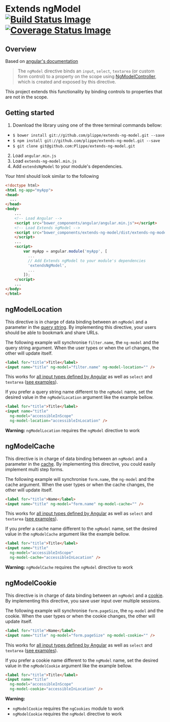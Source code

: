 # Extends ngModel &nbsp; [![Build Status Image](https://api.travis-ci.org/Plippe/extends-ng-model.svg?branch=master)](https://travis-ci.org/Plippe/extends-ng-model)  [![Coverage Status Image](https://coveralls.io/repos/Plippe/extends-ng-model/badge.svg?branch=master&service=github)](https://coveralls.io/github/Plippe/extends-ng-model?branch=master)

## Overview

Based on [angular's documentation](https://docs.angularjs.org/api/ng/directive/ngModel)
> The `ngModel` directive binds an `input`, `select`, `textarea` (or custom form control) to a property on the scope using [NgModelController](https://docs.angularjs.org/api/ng/type/ngModel.NgModelController), which is created and exposed by this directive.

This project extends this functionality by binding controls to properties that are not in the scope.


## Getting started

1. Download the library using one of the three terminal commands bellow:
  - `$ bower install git://github.com/plippe/extends-ng-model.git --save`
  - `$ npm install git://github.com/plippe/extends-ng-model.git --save`
  - `$ git clone git@github.com:Plippe/extends-ng-model.git`
2. Load `angular.min.js`
3. Load `extends-ng-model.min.js`
4. Add `extendsNgModel` to your module's dependencies.

Your html should look similar to the following

```html
<!doctype html>
<html ng-app="myApp">
<head>
  ...
</head>
<body>
    ...
    <!-- Load Angular -->
    <script src="bower_components/angular/angular.min.js"></script>
    <!-- Load Extends ngModel -->
    <script src="bower_components/extends-ng-model/dist/extends-ng-model.min.js">
    </script>
    ...
    <script>
        var myApp = angular.module('myApp', [
          ...
          // Add Extends ngModel to your module's dependencies
          'extendsNgModel',
          ...
        ]);
    </script>
    ...
</body>
</html>
```

## ngModelLocation

This directive is in charge of data binding between an `ngModel` and a parameter in the [query string](https://en.wikipedia.org/wiki/Query_string). By implementing this directive, your users should be able to bookmark and share URLs.

The following example will synchronise `filter.name`, the `ng-model` and the query string argument. When the user types or when the url changes, the other will update itself.

```html
<label for="title">Title</label>
<input name="title" ng-model="filter.name" ng-model-location="" />
```

This works for [all input types defined by Angular](https://docs.angularjs.org/api/ng/input) as well as `select` and `textarea` ([see examples](https://github.com/Plippe/extends-ng-model/blob/master/example/ng-model-location.html)).

If you prefer a query string name different to the `ngModel` name, set the desired value in the `ngModelLocation` argument like the example bellow.

```html
<label for="title">Title</label>
<input name="title"
  ng-model="accessibleInScope"
  ng-model-location="accessibleInLocation" />
```

**Warning:** `ngModelLocation` requires the `ngModel` directive to work


## ngModelCache

This directive is in charge of data binding between an `ngModel` and a parameter in the [cache](https://docs.angularjs.org/api/ng/type/$cacheFactory.Cache). By implementing this directive, you could easily implement multi step forms.

The following example will synchronise `form.name`, the `ng-model` and the cache argument. When the user types or when the cache changes, the other will update itself.

```html
<label for="title">Name</label>
<input name="title" ng-model="form.name" ng-model-cache="" />
```

This works for [all input types defined by Angular](https://docs.angularjs.org/api/ng/input) as well as `select` and `textarea` ([see examples](https://github.com/Plippe/extends-ng-model/blob/master/example/ng-model-cache.html)).

If you prefer a cache name different to the `ngModel` name, set the desired value in the `ngModelCache` argument like the example bellow.

```html
<label for="title">Title</label>
<input name="title"
  ng-model="accessibleInScope"
  ng-model-cache="accessibleInLocation" />
```

**Warning:** `ngModelCache` requires the `ngModel` directive to work


## ngModelCookie

This directive is in charge of data binding between an `ngModel` and a [cookie](https://docs.angularjs.org/api/ngCookies/service/$cookies). By implementing this directive, you save user input over multiple sessions.

The following example will synchronise `form.pageSize`, the `ng-model` and the cookie. When the user types or when the cookie changes, the other will update itself.

```html
<label for="title">Name</label>
<input name="title" ng-model="form.pageSize" ng-model-cookie="" />
```

This works for [all input types defined by Angular](https://docs.angularjs.org/api/ng/input) as well as `select` and `textarea` ([see examples](https://github.com/Plippe/extends-ng-model/blob/master/example/ng-model-cookie.html)).

If you prefer a cookie name different to the `ngModel` name, set the desired value in the `ngModelCookie` argument like the example bellow.

```html
<label for="title">Title</label>
<input name="title"
  ng-model="accessibleInScope"
  ng-model-cookie="accessibleInLocation" />
```

**Warning:**
  - `ngModelCookie` requires the `ngCookies` module to work
  - `ngModelCookie` requires the `ngModel` directive to work
